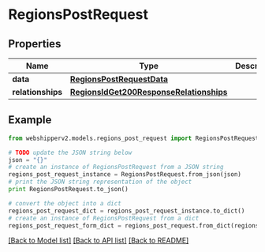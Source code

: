 # RegionsPostRequest


## Properties
Name | Type | Description | Notes
------------ | ------------- | ------------- | -------------
**data** | [**RegionsPostRequestData**](RegionsPostRequestData.md) |  | [optional] 
**relationships** | [**RegionsIdGet200ResponseRelationships**](RegionsIdGet200ResponseRelationships.md) |  | [optional] 

## Example

```python
from webshipperv2.models.regions_post_request import RegionsPostRequest

# TODO update the JSON string below
json = "{}"
# create an instance of RegionsPostRequest from a JSON string
regions_post_request_instance = RegionsPostRequest.from_json(json)
# print the JSON string representation of the object
print RegionsPostRequest.to_json()

# convert the object into a dict
regions_post_request_dict = regions_post_request_instance.to_dict()
# create an instance of RegionsPostRequest from a dict
regions_post_request_form_dict = regions_post_request.from_dict(regions_post_request_dict)
```
[[Back to Model list]](../README.md#documentation-for-models) [[Back to API list]](../README.md#documentation-for-api-endpoints) [[Back to README]](../README.md)



